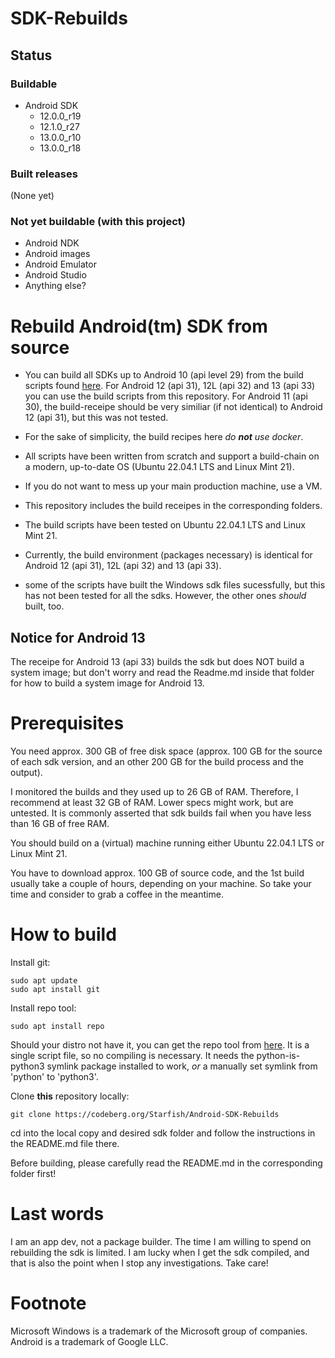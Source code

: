 # SDK-Rebuilds

## Status

### Buildable

* Android SDK
  * 12.0.0_r19
  * 12.1.0_r27
  * 13.0.0_r10
  * 13.0.0_r18

### Built releases

(None yet)

### Not yet buildable (with this project)

* Android NDK
* Android images
* Android Emulator
* Android Studio
* Anything else?

Rebuild Android(tm) SDK from source
===================================

- You can build all SDKs up to Android 10 (api level 29) from the build scripts found [here](https://gitlab.com/android-rebuilds/auto). For Android 12 (api 31), 12L (api 32) and 13 (api 33) you can use the build scripts from this repository. For Android 11 (api 30), the build-receipe should be very similiar (if not identical) to Android 12 (api 31), but this was not tested.

- For the sake of simplicity, the build recipes here *do **not** use docker*. 

- All scripts have been written from scratch and support a build-chain on a modern, up-to-date OS (Ubuntu 22.04.1 LTS and Linux Mint 21).

- If you do not want to mess up your main production machine, use a VM. 

- This repository includes the build receipes in the corresponding folders.

- The build scripts have been tested on Ubuntu 22.04.1 LTS and Linux Mint 21. 

- Currently, the build environment (packages necessary) is identical for Android 12 (api 31), 12L (api 32) and 13 (api 33). 

- some of the scripts have built the Windows sdk files sucessfully, but this has not been tested for all the sdks. However, the other ones *should* built, too.

Notice for Android 13
---------------------

The receipe for Android 13 (api 33) builds the sdk but does NOT build a system image; but don't worry and read the Readme.md inside that folder for how to build a system image for Android 13.


Prerequisites
=============

You need approx. 300 GB of free disk space (approx. 100 GB for the source of each sdk version, and an other 200 GB for the build process and the output). 

I monitored the builds and they used up to 26 GB of RAM. Therefore, I recommend at least 32 GB of RAM. Lower specs might work, but are untested. It is commonly asserted that sdk builds fail when you have less than 16 GB of free RAM.

You should build on a (virtual) machine running either Ubuntu 22.04.1 LTS or Linux Mint 21. 

You have to download approx. 100 GB of source code, and the 1st build usually take a couple of hours, depending on your machine. So take your time and consider to grab a coffee in the meantime.

How to build
============

Install git:

    sudo apt update
    sudo apt install git

Install repo tool:

    sudo apt install repo

Should your distro not have it, you can get the repo tool from [here](https://android.googlesource.com/tools/repo). It is a single script file, so no compiling is necessary. It needs the python-is-python3 symlink package installed to work, *or* a manually set symlink from 'python' to 'python3'.

Clone **this** repository locally:

    git clone https://codeberg.org/Starfish/Android-SDK-Rebuilds

cd into the local copy and desired sdk folder and follow the instructions in the README.md file there.

Before building, please carefully read the README.md in the corresponding folder first!

Last words
==========

I am an app dev, not a package builder. The time I am willing to spend on rebuilding the sdk is limited. I am lucky when I get the sdk compiled, and that is also the point when I stop any investigations. Take care!

Footnote
========

Microsoft Windows is a trademark of the Microsoft group of companies. Android is a trademark of Google LLC.

